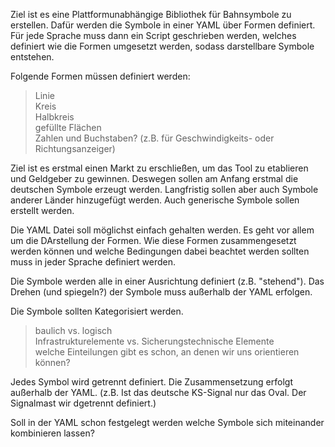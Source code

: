 Ziel ist es eine Plattformunabhängige Bibliothek für Bahnsymbole zu erstellen. Dafür werden die Symbole in einer YAML über Formen definiert. Für jede Sprache muss dann ein Script geschrieben werden, welches definiert wie die Formen umgesetzt werden, sodass darstellbare Symbole entstehen.

Folgende Formen müssen definiert werden:
> Linie  
> Kreis  
> Halbkreis  
> gefüllte Flächen  
> Zahlen und Buchstaben? (z.B. für Geschwindigkeits- oder Richtungsanzeiger)

Ziel ist es erstmal einen Markt zu erschließen, um das Tool zu etablieren und Geldgeber zu gewinnen. Deswegen sollen am Anfang erstmal die deutschen Symbole erzeugt werden. Langfristig sollen aber auch Symbole anderer Länder hinzugefügt werden. Auch generische Symbole sollen erstellt werden.

Die YAML Datei soll möglichst einfach gehalten werden. Es geht vor allem um die DArstellung der Formen.
Wie diese Formen zusammengesetzt werden können und welche Bedingungen dabei beachtet werden sollten muss in jeder Sprache definiert werden.

Die Symbole werden alle in einer Ausrichtung definiert (z.B. "stehend"). Das Drehen (und spiegeln?) der Symbole muss außerhalb der YAML erfolgen. 


Die Symbole sollten Kategorisiert werden. 
> baulich vs. logisch  
> Infrastrukturelemente vs. Sicherungstechnische Elemente  
> welche Einteilungen gibt es schon, an denen wir uns orientieren können?  
  
Jedes Symbol wird getrennt definiert. Die Zusammensetzung erfolgt außerhalb der YAML. (z.B. Ist das deutsche KS-Signal nur das Oval. Der Signalmast wir dgetrennt definiert.)

Soll in der YAML schon festgelegt werden welche Symbole sich miteinander kombinieren lassen?





